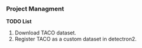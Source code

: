 ### Project Managment<br>
**TODO List**<br>
1. Download TACO dataset.<br>
2. Register TACO as a custom dataset in detectron2. 

